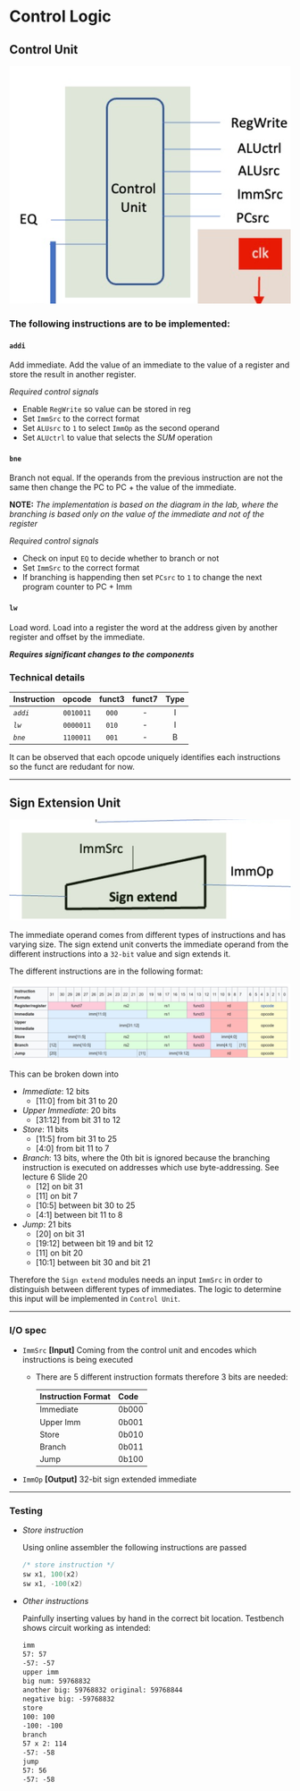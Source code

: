# Control Logic

## Control Unit

![control_unit](./images/control_unit.png)

### The following instructions are to be implemented:
#### `addi`

Add immediate. Add the value of an immediate to the value of a register and store the result in another register.

*Required control signals*

* Enable `RegWrite` so value can be stored in reg
* Set `ImmSrc` to the correct format
* Set `ALUsrc` to `1` to select `ImmOp` as the second operand
* Set `ALUctrl` to value that selects the *SUM* operation

#### `bne`

Branch not equal. If the operands from the previous instruction are not the same then change the PC to PC + the value of the immediate.

**NOTE:** 
*The implementation is based on the diagram in the lab, where the branching is based only on the value of the immediate and not of the register*

*Required control signals*

* Check on input `EQ` to decide whether to branch or not
* Set `ImmSrc` to the correct format
* If branching is happending then set `PCsrc` to `1` to change the next program counter to PC + Imm

#### `lw` 

Load word. Load into a register the word at the address given by another register and offset by the immediate.

***Requires significant changes to the components***

### Technical details

Instruction | opcode | funct3 | funct7 | Type
--- | :---: | :---: | :---: | :---: 
*`addi`* | `0010011` | `000` | - | I 
*`lw`* | `0000011` | `010` | - | I 
*`bne`* | `1100011` | `001` | - | B 

It can be observed that each opcode uniquely identifies each instructions so the funct are redudant for now.

---

## Sign Extension Unit

![sign_extend](./images/sign_extend.png)

The immediate operand comes from different types of instructions and has varying size. The sign extend unit converts the immediate operand from the different instructions into a `32-bit` value and sign extends it.

The different instructions are in the following format:

![instructions](./images/instructions.png)

This can be broken down into

* *Immediate*: 12 bits 
	* [11:0] from bit 31 to 20
* *Upper Immediate*: 20 bits 
	* [31:12] from bit 31 to 12
* *Store*: 11 bits 
	* [11:5] from bit 31 to 25
	* [4:0] from bit 11 to 7
* *Branch*: 13 bits, where the 0th bit is ignored because the branching instruction is executed on addresses which use byte-addressing. See lecture 6 Slide 20
	* [12] on bit 31
	* [11] on bit 7
	* [10:5] between bit 30 to 25
	* [4:1] between bit 11 to 8
* *Jump*: 21 bits
	* [20] on bit 31
	* [19:12] between bit 19 and bit 12
	* [11] on bit 20
	* [10:1] between bit 30 and bit 21

Therefore the `Sign extend` modules needs an input `ImmSrc` in order to distinguish between different types of immediates. The logic to determine this input will be implemented in `Control Unit`.

---

### I/O spec

* `ImmSrc` **[Input]** Coming from the control unit and encodes which instructions is being executed
	* There are 5 different instruction formats therefore 3 bits are needed:

		Instruction Format | Code
	 	--- | --- 
		Immediate | 0b000
		Upper Imm | 0b001
		Store | 0b010
		Branch | 0b011
		Jump | 0b100
* `ImmOp` **[Output]** 32-bit sign extended immediate

---

### Testing

* *Store instruction*

	Using online assembler the following instructions are passed
	```as
	/* store instruction */
	sw x1, 100(x2)
	sw x1, -100(x2)
	```
* *Other instructions* 
	
	Painfully inserting values by hand in the correct bit location. Testbench shows circuit working as intended:

	```
	imm
	57: 57
	-57: -57
	upper imm
	big num: 59768832
	another big: 59768832 original: 59768844
	negative big: -59768832
	store
	100: 100
	-100: -100
	branch
	57 x 2: 114
	-57: -58
	jump
	57: 56
	-57: -58
	```



	